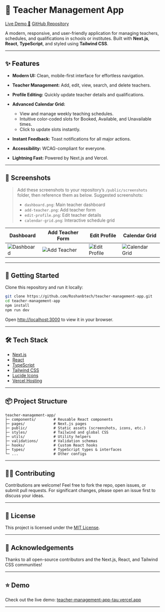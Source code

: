 # 🏫 Teacher Management App

[Live Demo 🚀](https://teacher-management-app-tau.vercel.app/)
[GitHub Repository](https://github.com/Roshanbtech/teacher-management-app/)

A modern, responsive, and user-friendly application for managing teachers, schedules, and qualifications in schools or institutes.
Built with **Next.js**, **React**, **TypeScript**, and styled using **Tailwind CSS**.

---

## ✨ Features

* **Modern UI:** Clean, mobile-first interface for effortless navigation.
* **Teacher Management:** Add, edit, view, search, and delete teachers.
* **Profile Editing:** Quickly update teacher details and qualifications.
* **Advanced Calendar Grid:**

  * View and manage weekly teaching schedules.
  * Intuitive color-coded slots for Booked, Available, and Unavailable times.
  * Click to update slots instantly.
* **Instant Feedback:** Toast notifications for all major actions.
* **Accessibility:** WCAG-compliant for everyone.
* **Lightning Fast:** Powered by Next.js and Vercel.

---

## 📸 Screenshots

> Add these screenshots to your repository’s `/public/screenshots` folder, then reference them as below.
> Suggested screenshots:
>
> * `dashboard.png`: Main teacher dashboard
> * `add-teacher.png`: Add teacher form
> * `edit-profile.png`: Edit teacher details
> * `calendar-grid.png`: Interactive schedule grid

| Dashboard                                      | Add Teacher Form                                   | Edit Profile                                         | Calendar Grid                                          |
| ---------------------------------------------- | -------------------------------------------------- | ---------------------------------------------------- | ------------------------------------------------------ |
| ![Dashboard](public/screenshots/dashboard.png) | ![Add Teacher](public/screenshots/add-teacher.png) | ![Edit Profile](public/screenshots/edit-profile.png) | ![Calendar Grid](public/screenshots/calendar-grid.png) |

---

## 🚀 Getting Started

Clone this repository and run it locally:

```bash
git clone https://github.com/Roshanbtech/teacher-management-app.git
cd teacher-management-app
npm install
npm run dev
```

Open [http://localhost:3000](http://localhost:3000) to view it in your browser.

---

## 🛠️ Tech Stack

* [Next.js](https://nextjs.org/) 
* [React](https://react.dev/)
* [TypeScript](https://www.typescriptlang.org/)
* [Tailwind CSS](https://tailwindcss.com/)
* [Lucide Icons](https://lucide.dev/)
* [Vercel Hosting](https://vercel.com/)

---

## 📦 Project Structure

```
teacher-management-app/
├─ components/        # Reusable React components
├─ pages/             # Next.js pages
├─ public/            # Static assets (screenshots, icons, etc.)
├─ styles/            # Tailwind and global CSS
├─ utils/             # Utility helpers
├─ validations/       # Validation schemas
├─ hooks/             # Custom React hooks
├─ types/             # TypeScript types & interfaces
└─ ...                # Other configs
```

---

## 🧑‍💻 Contributing

Contributions are welcome!
Feel free to fork the repo, open issues, or submit pull requests.
For significant changes, please open an issue first to discuss your ideas.

---

## 📄 License

This project is licensed under the [MIT License](LICENSE).

---

## 🙏 Acknowledgements

Thanks to all open-source contributors and the Next.js, React, and Tailwind CSS communities!

---

## ⭐ Demo

Check out the live demo: [teacher-management-app-tau.vercel.app](https://teacher-management-app-tau.vercel.app/)

---
